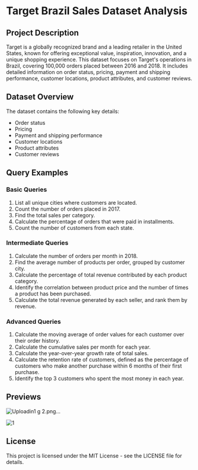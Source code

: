# Target Brazil Sales Dataset Analysis

## Project Description

Target is a globally recognized brand and a leading retailer in the United States, known for offering exceptional value, inspiration, innovation, and a unique shopping experience. This dataset focuses on Target's operations in Brazil, covering 100,000 orders placed between 2016 and 2018. It includes detailed information on order status, pricing, payment and shipping performance, customer locations, product attributes, and customer reviews.

## Dataset Overview

The dataset contains the following key details:

- Order status
- Pricing
- Payment and shipping performance
- Customer locations
- Product attributes
- Customer reviews

## Query Examples

### Basic Queries

1. List all unique cities where customers are located.
2. Count the number of orders placed in 2017.
3. Find the total sales per category.
4. Calculate the percentage of orders that were paid in installments.
5. Count the number of customers from each state.

### Intermediate Queries

1. Calculate the number of orders per month in 2018.
2. Find the average number of products per order, grouped by customer city.
3. Calculate the percentage of total revenue contributed by each product category.
4. Identify the correlation between product price and the number of times a product has been purchased.
5. Calculate the total revenue generated by each seller, and rank them by revenue.

### Advanced Queries

1. Calculate the moving average of order values for each customer over their order history.
2. Calculate the cumulative sales per month for each year.
3. Calculate the year-over-year growth rate of total sales.
4. Calculate the retention rate of customers, defined as the percentage of customers who make another purchase within 6 months of their first purchase.
5. Identify the top 3 customers who spent the most money in each year.

## Previews 
![Uploadin![1](https://github.com/user-attachments/assets/e284c33f-11ce-49aa-aeee-5571df9cf82c)
g 2.png…]()


![1](https://github.com/user-attachments/assets/e0693edf-198a-424c-9767-808b699caa83)


## License

This project is licensed under the MIT License - see the LICENSE file for details.
